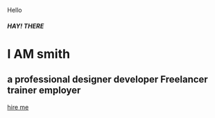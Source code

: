 Hello

<div class="slider-text slider-triangle position-relative animation-style-01">
                    <h5>HAY! THERE</h5>
                    <h1>I AM smith </h1>
                    <h2 class="cd-headline clip is-full-width">a professional
                        <span class="cd-words-wrapper" style="width: 23.8021px; overflow: hidden;">
                            <b class="is-hidden">designer</b>
                            <b class="is-hidden">developer</b>
                            <b class="is-hidden">Freelancer</b>
                            <b class="is-hidden">trainer</b>
                            <b class="is-visible">employer</b>
                        </span>
                    </h2>
                    <a class="transparent-btn" href="#">hire me</a>
                </div>
